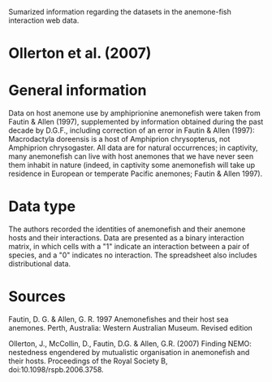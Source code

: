 Sumarized information regarding the datasets in the anemone-fish interaction web data.

# Ollerton et al. (2007)
# General information
Data on host anemone use by amphiprionine anemonefish were taken from Fautin & Allen (1997), supplemented by information obtained during the past decade by D.G.F., 
including correction of an error in Fautin & Allen (1997): Macrodactyla doreensis is a host of Amphiprion chrysopterus, not Amphiprion chrysogaster. 
All data are for natural occurrences; in captivity, many anemonefish can live with host anemones that we have never seen them inhabit in nature (indeed, in captivity 
some anemonefish will take up residence in European or temperate Pacific anemones; Fautin & Allen 1997).
# Data type
The authors recorded the identities of anemonefish and their anemone hosts and their interactions. Data are presented as a binary interaction matrix, in which
cells with a "1" indicate an interaction between a pair of species, and a "0" indicates no interaction. The spreadsheet also includes distributional data.
# Sources
Fautin, D. G. & Allen, G. R. 1997 Anemonefishes and their host sea anemones. Perth, Australia: Western Australian Museum. Revised edition

Ollerton, J., McCollin, D., Fautin, D.G. & Allen, G.R. (2007) Finding NEMO: nestedness engendered by mutualistic organisation in anemonefish and their 
hosts. Proceedings of the Royal Society B, doi:10.1098/rspb.2006.3758.
